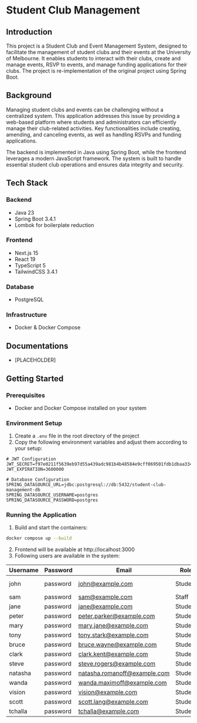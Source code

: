 # Student Club Management

## Introduction
This project is a Student Club and Event Management System, designed to facilitate the management of student clubs and their events at the University of Melbourne. It enables students to interact with their clubs, create and manage events, RSVP to events, and manage funding applications for their clubs. The project is re-implementation of the original project using Spring Boot.

## Background
Managing student clubs and events can be challenging without a centralized system. This application addresses this issue by providing a web-based platform where students and administrators can efficiently manage their club-related activities. Key functionalities include creating, amending, and canceling events, as well as handling RSVPs and funding applications.

The backend is implemented in Java using Spring Boot, while the frontend leverages a modern JavaScript framework. The system is built to handle essential student club operations and ensures data integrity and security.

## Tech Stack

### Backend
- Java 23
- Spring Boot 3.4.1
- Lombok for boilerplate reduction

### Frontend
- Next.js 15
- React 19
- TypeScript 5
- TailwindCSS 3.4.1

### Database
- PostgreSQL

### Infrastructure
- Docker & Docker Compose

## Documentations

- [PLACEHOLDER]

## Getting Started

### Prerequisites
- Docker and Docker Compose installed on your system

### Environment Setup

1. Create a `.env` file in the root directory of the project
2. Copy the following environment variables and adjust them according to your setup:

```env
# JWT Configuration
JWT_SECRET=f97e0211f5639eb97d55a439adc981b4b48584e9cff069501fdb1dbaa334af5ddef03464716648b7273d86d0b0970a315e1b0975a154466be04343bedacf3135
JWT_EXPIRATION=3600000

# Database Configuration 
SPRING_DATASOURCE_URL=jdbc:postgresql://db:5432/student-club-management-db
SPRING_DATASOURCE_USERNAME=postgres
SPRING_DATASOURCE_PASSWORD=postgres
```

### Running the Application
1. Build and start the containers:
```bash
docker compose up --build
```
2. Frontend will be available at http://localhost:3000
3. Following users are available in the system:

| Username | Password | Email                        | Role    | Comment            |
|----------|----------|------------------------------|---------|--------------------|
| john     | password | john@example.com             | Student | admin of all clubs |
| sam      | password | sam@example.com              | Staff   |                    |
| jane     | password | jane@example.com             | Student |                    |
| peter    | password | peter.parker@example.com     | Student |                    |
| mary     | password | mary.jane@example.com        | Student |                    |
| tony     | password | tony.stark@example.com       | Student |                    |
| bruce    | password | bruce.wayne@example.com      | Student |                    |
| clark    | password | clark.kent@example.com       | Student |                    |
| steve    | password | steve.rogers@example.com     | Student |                    |
| natasha  | password | natasha.romanoff@example.com | Student |                    |
| wanda    | password | wanda.maximoff@example.com   | Student |                    |
| vision   | password | vision@example.com           | Student |                    |
| scott    | password | scott.lang@example.com       | Student |                    |
| tchalla  | password | tchalla@example.com          | Student |                    |
